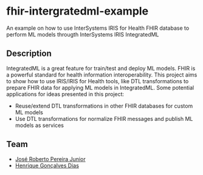 # fhir-intergratedml-example
An example on how to use InterSystems IRIS for Health FHIR database to perform ML models througth InterSystems IRIS IntegratedML

## Description
IntegratedML is a great feature for train/test and deploy ML models. FHIR is a powerful standard for health information interoperability. This project aims to show how to use IRIS/IRIS for Health tools, like DTL transformations to prepare FHIR data for applying ML models in IntegratedML.
Some potential applications for ideas presented in this project:
 - Reuse/extend DTL transformations in other FHIR databases for custom ML models
 - Use DTL transformations for normalize FHIR messages and publish ML models as services

## Team
- [José Roberto Pereira Junior](https://github.com/jrpereirajr)
- [Henrique Gonçalves Dias](https://github.com/diashenrique/)
